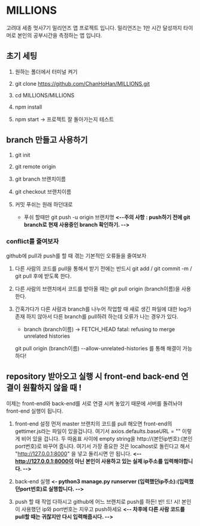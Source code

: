 # MILLIONS
고려대 세종 멋사7기 밀리언즈 앱 프로젝트 입니다.
밀리언즈는 1만 시간 달성까지 타이머로 본인의 공부시간을 측정하는 앱 입니다.


## 초기 세팅
1. 원하는 폴더에서 터미널 켜기

2. git clone https://github.com/ChanHoHan/MILLIONS.git

3. cd MILLIONS/MILLIONS

4. npm install

5. npm start -> 프로젝트 잘 돌아가는지 테스트


## branch 만들고 사용하기
1. git init

2. git remote origin

3. git branch 브랜치이름

4. git checkout 브랜치이름

5. 커밋 푸쉬는 원래 하던대로
    + 푸쉬 할때만 git push -u origin 브랜치명
**<--주의 사항 :  push하기  전에  git  branch로  현재  사용중인  branch  확인하기. -->**
  

### conflict를 줄여보자
github에 pull과 push를 할 때 겪는 기본적인 오류들을 줄여보자
1. 다른 사람의 코드를 pull을 통해서 받기 전에는 반드시 git add / git commit -m / git pull 후에 받도록 한다.

2. 다른 사람의 브랜치에서 코드를 받아올 때는 git pull origin (branch이름)을 사용한다.

3. 간혹가다가 다른 사람과 branch를 나누어 작업할 때 새로 생긴 파일에 대한 log가 존재 하지 않아서 다른 branch를 pull하려 하는데 오류가 나는 경우가 있다.
    
    * branch            (branch이름)        -> FETCH_HEAD
    fatal: refusing to merge unrelated histories
    
    git pull origin (branch이름) --allow-unrelated-histories 를 통해 해결이 가능하다!


## repository 받아오고 실행 시 front-end back-end 연결이 원활하지 않을 때 !
이제는 front-end와 back-end를 서로 연결 시켜 놓았기 때문에 서버를 돌려놔야 front-end 실행이 됩니다.

1. front-end 설정
    먼저 master 브랜치의 코드를 pull 해오면 front-end의 gettimer.js라는 파일이 있을겁니다. 여기서 axios.defaults.baseURL = "" 이렇게 비어 있을 겁니다.
    두 따옴표 사이에 empty string을 http://(본인ip번호):(본인port번호)로 바꾸어 줍니다.
    여기서 가장 중요한 것은 localhost로 돌린다고 해서 "http://127.0.0.1:8000" 을 넣고 돌리시면 안 됩니다.
**<-- http://127.0.0.1:8000이 아닌 본인이 사용하고 있는 실제 ip주소를 입력해야합니다. -->**

2. back-end 실행
**<- python3 manage.py runserver (입력했던ip주소):(입력했던port번호)로 실행합니다. -->**

3. push 할 때
    작업 다하시고 github에 어느 브랜치로 push를 하든! 반! 드! 시! 본인이 사용했던 ip와 port번호는 지우고 push하세요 
    **<-- 차후에 다른 사람 코드를 pull할 때는 귀찮지만 다시 입력해줍시다. -->**